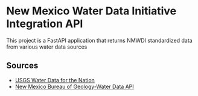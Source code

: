 # New Mexico Water Data Initiative Integration API

This project is a FastAPI application that returns NMWDI standardized data from various water data sources


## Sources
- [USGS Water Data for the Nation](https://waterdata.usgs.gov/nwis)
- [New Mexico Bureau of Geology-Water Data API](https://waterdata.nmt.edu/)